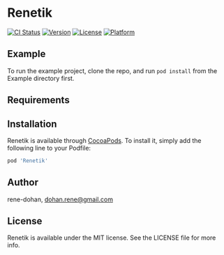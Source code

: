 # Renetik

[![CI Status](https://img.shields.io/travis/rene-dohan/Renetik.svg?style=flat)](https://travis-ci.org/rene-dohan/Renetik)
[![Version](https://img.shields.io/cocoapods/v/Renetik.svg?style=flat)](https://cocoapods.org/pods/Renetik)
[![License](https://img.shields.io/cocoapods/l/Renetik.svg?style=flat)](https://cocoapods.org/pods/Renetik)
[![Platform](https://img.shields.io/cocoapods/p/Renetik.svg?style=flat)](https://cocoapods.org/pods/Renetik)

## Example

To run the example project, clone the repo, and run `pod install` from the Example directory first.

## Requirements

## Installation

Renetik is available through [CocoaPods](https://cocoapods.org). To install
it, simply add the following line to your Podfile:

```ruby
pod 'Renetik'
```

## Author

rene-dohan, dohan.rene@gmail.com

## License

Renetik is available under the MIT license. See the LICENSE file for more info.
